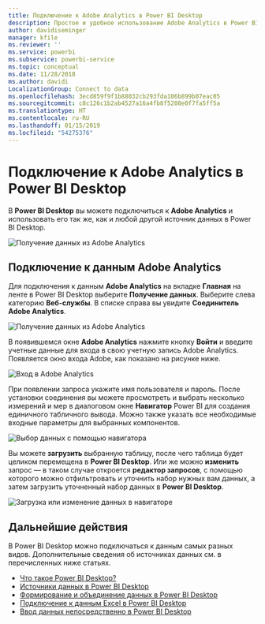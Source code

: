 ```yaml
---
title: Подключение к Adobe Analytics в Power BI Desktop
description: Простое и удобное использование Adobe Analytics в Power BI Desktop
author: davidiseminger
manager: kfile
ms.reviewer: ''
ms.service: powerbi
ms.subservice: powerbi-service
ms.topic: conceptual
ms.date: 11/28/2018
ms.author: davidi
LocalizationGroup: Connect to data
ms.openlocfilehash: 3ecd859f9f1b88032cb293fda106b899b07eac05
ms.sourcegitcommit: c8c126c1b2ab4527a16a4fb8f5208e0f7fa5ff5a
ms.translationtype: HT
ms.contentlocale: ru-RU
ms.lasthandoff: 01/15/2019
ms.locfileid: "54275376"
---
```

# <a name="connect-to-adobe-analytics-in-power-bi-desktop"></a>Подключение к Adobe Analytics в Power BI Desktop 
В **Power BI Desktop** вы можете подключиться к **Adobe Analytics** и использовать его так же, как и любой другой источник данных в Power BI Desktop. 

![Получение данных из Adobe Analytics](media/desktop-connect-adobe-analytics/connect-adobe-analytics_01.png)

## <a name="connect-to-adobe-analytics-data"></a>Подключение к данным Adobe Analytics
Для подключения к данным **Adobe Analytics** на вкладке **Главная** на ленте в Power BI Desktop выберите **Получение данных**. Выберите слева категорию **Веб-службы**. В списке справа вы увидите **Соединитель Adobe Analytics**.

![Получение данных из Adobe Analytics](media/desktop-connect-adobe-analytics/connect-adobe-analytics_01.png)

В появившемся окне **Adobe Analytics** нажмите кнопку **Войти** и введите учетные данные для входа в свою учетную запись Adobe Analytics. Появляется окно входа Adobe, как показано на рисунке ниже.

![Вход в Adobe Analytics](media/desktop-connect-adobe-analytics/connect-adobe-analytics_03.png)

При появлении запроса укажите имя пользователя и пароль. После установки соединения вы можете просмотреть и выбрать несколько измерений и мер в диалоговом окне **Навигатор** Power BI для создания единичного табличного вывода. Можно также указать все необходимые входные параметры для выбранных компонентов. 

![Выбор данных с помощью навигатора](media/desktop-connect-adobe-analytics/connect-adobe-analytics_04.png)

Вы можете **загрузить** выбранную таблицу, после чего таблица будет целиком перемещена в **Power BI Desktop**. Или же можно **изменить** запрос — в таком случае откроется **редактор запросов**, с помощью которого можно отфильтровать и уточнить набор нужных вам данных, а затем загрузить уточненный набор данных в **Power BI Desktop**.

![Загрузка или изменение данных в навигаторе](media/desktop-connect-adobe-analytics/connect-adobe-analytics_05.png)


## <a name="next-steps"></a>Дальнейшие действия
В Power BI Desktop можно подключаться к данным самых разных видов. Дополнительные сведения об источниках данных см. в перечисленных ниже статьях.

* [Что такое Power BI Desktop?](desktop-what-is-desktop.md)
* [Источники данных в Power BI Desktop](desktop-data-sources.md)
* [Формирование и объединение данных в Power BI Desktop](desktop-shape-and-combine-data.md)
* [Подключение к данным Excel в Power BI Desktop](desktop-connect-excel.md)   
* [Ввод данных непосредственно в Power BI Desktop](desktop-enter-data-directly-into-desktop.md)   

